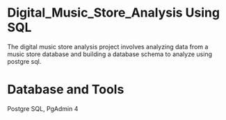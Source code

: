 # Digital_Music_Store_Analysis Using SQL
The digital music store analysis project involves analyzing data from a music store database and building a database schema to analyze using postgre sql.

# Database and Tools
Postgre SQL, PgAdmin 4
